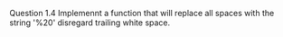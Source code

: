 Question 1.4
Implemennt a function that will replace all spaces with the string '%20'
disregard trailing white space.